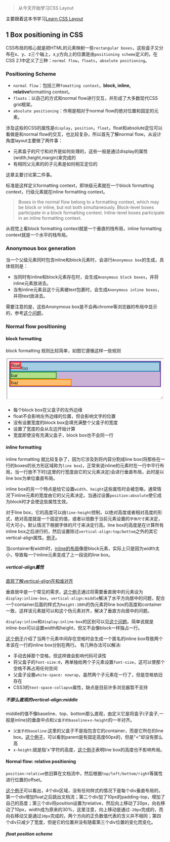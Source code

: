> 从今天开始学习CSS Layout

主要跟着这本书学习[Learn CSS Layout](http://book.mixu.net/css/)

## 1 Box positioning in CSS

CSS布局的核心就是把HTML的元素映射一些`rectangular boxes`，这些盒子又分布在x、y、z三个轴上，x,y方向上的位置是由`positioning scheme`定义的，在CSS 2.1中定义了三种：`normal flow`，`floats`，`absolute positioning`。

### Positioning Scheme

- `normal flow`：包括三种`fomatting context`，**block, inline, relative**formatting context。
- `floats`：以自己的方式和normal flow进行交互，并形成了大多数现代CSS grid框架。
- `absolute positioning`：作用是相对于normal flow的绝对位置和固定的元素。

涉及这些的CSS的属性是`display`，`position`，`float`。float和absolute定位可以看做是和normal flow的交互，也比较复杂，所以首先了解normal flow。从设计角度layout主要做了两件事：

- 元素盒子的尺寸和对齐是如何处理的，这些一般是通过display的属性(width,height,margin)来完成的
- 有相同父元素的的子元素是如何相互定位的

这章主要讨论第二件事。

标准是这样定义formatting context，即块级元素就在一个block formatting context，行级元素就在inline formatting context。

> Boxes in the normal flow belong to a formatting context, which may be block or inline, but not both simultaneously. Block-level boxes participate in a block formatting context. Inline-level boxes participate in an inline formatting context.

从视觉上看block formatting context就是一个垂直的栈布局，inline formatting context就是一个水平的栈布局。

### Anonymous box generation

当一个父级元素同时包含inline和block元素时，会进行`Anonymous box`的生成，具体规则是：

- 当同时有inline和block元素存在时，会生成`Anonymous block boxes`，并将inline元素放进去。
- 当有inline元素且这个元素被text包裹时，会生成`Anonymous inline boxes`，并将text放进去。

需要注意的是，这些Anonymous box是不会再chrome等浏览器的布局中显示的，参考[这个问题](https://stackoverflow.com/questions/16823693/inline-anonymous-boxes)。

### Normal flow positioning

#### block formatting

block formatting 规则比较简单，如图它遵循这样一些规则

![block box](./imgs/LCL-1/block-box.png)

- 每个block box在父盒子的左外边缘
- float不会影响左外边缘的位置，但会影响文字的位置
- 没有设置宽度的block box会填充满整个父盒子的宽度
- 设置了宽度的会从左边开始计算
- 宽度即使没有充满父盒子，block box也不会同一行

#### inline formatting

inline formatting 就比较复杂了，因为它涉及到将内容分割成line box(将那些在一行的boxes的长方形区域称为`line box`)，正常来说inline的元素时在一行中平行布局，当一行放不下时(这里的行宽度由它的父元素决定)会进行垂直布局，此时是以line box为单位垂直布局。

inline box的另一个特点是给它设置`width`、`height`这些属性时会被忽略，通常情况下inline元素的宽度由它的父元素决定。当通过设置`position:absolute`使它成为block时才会使这些属性生效。

对于line box，它的高度可以由`line-height`控制，以绝对高度或者相对高度的形式，绝对高度就是一个固定的值，或者以倍数于当前元素设置的`字体尺寸`来决定，可大可小，默认情况下根据字体的尺寸来决定行高。line box的高度是在计算所有inline box之后进行的，然后设置除过`vertical-align:top/bottom`之外的其它vertical-align属性。[例子](https://codepen.io/aura-zx/pen/zaqyaY)。

当container有width时，[inline的布局](https://codepen.io/aura-zx/pen/eKJXQQ)像是block元素，实际上只是因为width太小，导致每一个inline元素变成了上一段说的line box。

##### vertical-align属性
[直观了解vertical-align在和谁对齐](https://css-tricks.com/what-is-vertical-align/)

垂直居中是一个常见的需求，[这个例子](https://codepen.io/aura-zx/pen/MXyLoa)通过将需要垂直居中的元素设为`display:inline-box`，`vertical-align:middle`解决了水平方向居中的问题，配合一个container后面的样式为`height:100%`的伪元素将line box的高度和container一致，这样该元素就可以和这个伪元素对齐，解决了垂直方向居中的问题。

`display:inline`和`display:inline-box`的区别可以见[这个问题](https://stackoverflow.com/questions/8969381/what-is-the-difference-between-display-inline-and-display-inline-block)。简单说就是inline-box可以设置width和height，但又不会像block一样独占一行。

[这个例子](https://codepen.io/aura-zx/pen/BVKbmK)介绍了当两个元素中间存在空格时会生成一个匿名的inline box导致两个本该在一行的inline box分别在两行。
有几种办法可以解决:

- 手动去掉那个空格，但这样做会影响代码可读性
- 将父盒子的`font-size:0`，再单独给两个子元素设置`font-size`，这可以使那个空格不再占用任何空间
- 父盒子设置`white-space: nowrap`，虽然两个子元素在一行了，但是空格依旧存在
- CSS3的`text-space-collapse`属性，缺点是目前许多浏览器暂不支持

##### 不那么直观的vertical-align:middle

middle的值不像baseline、top、bottom那么直观，由定义它是将盒子(子盒子,一般是inline)的垂直中点和`父盒子的baseline`+`x-height`的一半对齐。

- `父盒子的baseline`:这里的父盒子不是指包含它的container，而是它所在的line box。[这个例子](https://codepen.io/aura-zx/pen/xzOpqv)，可以看到parent是有固定高度60px的，但是"<"却没有那么高
- `x-height`:就是指'x'字符的高度，[这个例子](https://codepen.io/aura-zx/pen/PaGpZN)表明line box的高度也不影响布局。

#### Normal flow: relative positioning

`position:relative`依旧算在文档流中，然后根据`top/left/bottom/right`等属性进行位置的offset。

[这个例子](https://codepen.io/aura-zx/pen/aKmMbJ)可以看出，4个div区域，没有任何样式的情况下是每个div垂直布局的，第一个div增加float之后跳出文档流；第二个div加了10px的padding-top，增加了自己的高度；第三个div将position设置为relative，然后向上移动了20px，向右移动了10px，width成为原来的30%，这里注意，向上移动是通过`-20px`完成的，而向右移动又是通过`10px`完成的，两个方向的正负数值代表的含义并不相同；第四个div只减少了宽度，但是它的位置并没有随着第三个div位置的变化而变化。

##### float position scheme